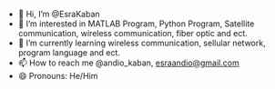 - 👋 Hi, I’m @EsraKaban
- 👀 I’m interested in MATLAB Program, Python Program, Satellite communication, wireless communication, fiber optic and ect.
- 🌱 I’m currently learning wireless communication, sellular network, program language and ect.
- 📫 How to reach me @andio_kaban, esraandio@gmail.com
- 😄 Pronouns: He/Him

<!---
EsraKaban/EsraKaban is a ✨ special ✨ repository because its `README.md` (this file) appears on your GitHub profile.
You can click the Preview link to take a look at your changes.
--->
